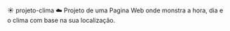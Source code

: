 ☀️ projeto-clima ☁️
Projeto de uma Pagina Web onde monstra a hora, dia e o clima com base na sua localização.
